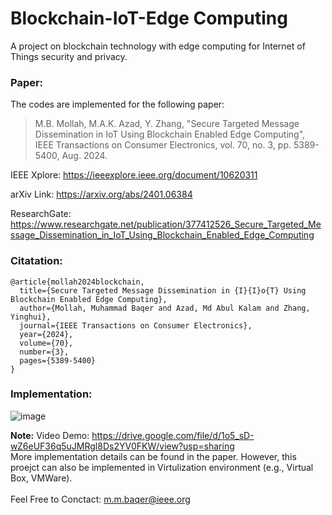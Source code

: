 # Blockchain-IoT-Edge Computing
A project on blockchain technology with edge computing for Internet of Things security and privacy.

### Paper:
The codes are implemented for the following paper: <br> 

>  M.B. Mollah, M.A.K. Azad, Y. Zhang, "Secure Targeted Message Dissemination in IoT Using Blockchain Enabled Edge Computing", IEEE Transactions on Consumer Electronics, vol. 70, no. 3, pp. 5389-5400, Aug. 2024.<br>

IEEE Xplore: https://ieeexplore.ieee.org/document/10620311 <br>

arXiv Link: https://arxiv.org/abs/2401.06384 <br>

ResearchGate: https://www.researchgate.net/publication/377412526_Secure_Targeted_Message_Dissemination_in_IoT_Using_Blockchain_Enabled_Edge_Computing


### Citatation:
```
@article{mollah2024blockchain,
  title={Secure Targeted Message Dissemination in {I}{I}o{T} Using Blockchain Enabled Edge Computing},
  author={Mollah, Muhammad Baqer and Azad, Md Abul Kalam and Zhang, Yinghui},
  journal={IEEE Transactions on Consumer Electronics},
  year={2024},
  volume={70},
  number={3},
  pages={5389-5400}
}
```

### Implementation:

![image](https://github.com/mbaqer/Blockchain-IoT/blob/main/Implementation.JPG?raw=true)
<br>

**Note:**
Video Demo: https://drive.google.com/file/d/1o5_sD-wZ6eUF36q5uJMRgl8Ds2YV0FKW/view?usp=sharing <br>
More implementation details can be found in the paper. However, this proejct can also be implemented in Virtulization environment (e.g., Virtual Box, VMWare).
<br>
<br>
Feel Free to Conctact: m.m.baqer@ieee.org
